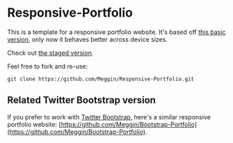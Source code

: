 # Responsive-Portfolio
This is a template for a responsive portfolio website.
It's based off [this basic version](https://github.com/Meggin/Basic-Portfolio),
only now it behaves better across device sizes.

Check out [the staged version](https://guarded-reef-63247.herokuapp.com/).

Feel free to fork and re-use:

`git clone https://github.com/Meggin/Responsive-Portfolio.git`

## Related Twitter Bootstrap version
If you prefer to work with [Twitter Bootstrap](http://getbootstrap.com/),
here's a similar responsive portfolio website: [https://github.com/Meggin/Bootstrap-Portfolio](https://github.com/Meggin/Bootstrap-Portfolio).
